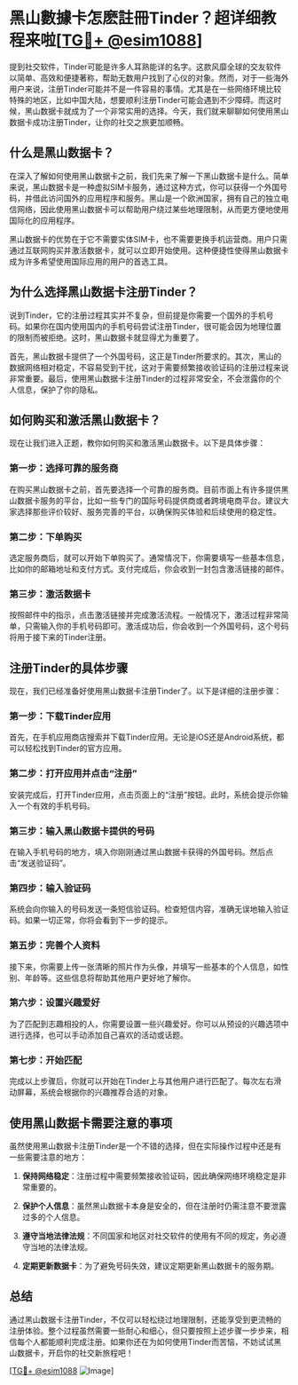 # 黑山數據卡怎麽註冊Tinder？超详细教程来啦[[TG💪+ @esim1088](https://t.me/s/esim1088)]

提到社交软件，Tinder可能是许多人耳熟能详的名字。这款风靡全球的交友软件以简单、高效和便捷著称，帮助无数用户找到了心仪的对象。然而，对于一些海外用户来说，注册Tinder可能并不是一件容易的事情。尤其是在一些网络环境比较特殊的地区，比如中国大陆，想要顺利注册Tinder可能会遇到不少障碍。而这时候，黑山数据卡就成为了一个非常实用的选择。今天，我们就来聊聊如何使用黑山数据卡成功注册Tinder，让你的社交之旅更加顺畅。

## 什么是黑山数据卡？

在深入了解如何使用黑山数据卡之前，我们先来了解一下黑山数据卡是什么。简单来说，黑山数据卡是一种虚拟SIM卡服务，通过这种方式，你可以获得一个外国号码，并借此访问国外的应用程序和服务。黑山是一个欧洲国家，拥有自己的独立电信网络，因此使用黑山数据卡可以帮助用户绕过某些地理限制，从而更方便地使用国际化的应用程序。

黑山数据卡的优势在于它不需要实体SIM卡，也不需要更换手机运营商。用户只需通过互联网购买并激活数据卡，就可以立即开始使用。这种便捷性使得黑山数据卡成为许多希望使用国际应用的用户的首选工具。

## 为什么选择黑山数据卡注册Tinder？

说到Tinder，它的注册过程其实并不复杂，但前提是你需要一个国外的手机号码。如果你在国内使用国内的手机号码尝试注册Tinder，很可能会因为地理位置的限制而被拒绝。这时，黑山数据卡就显得尤为重要了。

首先，黑山数据卡提供了一个外国号码，这正是Tinder所要求的。其次，黑山的数据网络相对稳定，不容易受到干扰，这对于需要频繁接收验证码的注册过程来说非常重要。最后，使用黑山数据卡注册Tinder的过程非常安全，不会泄露你的个人信息，保护了你的隐私。

## 如何购买和激活黑山数据卡？

现在让我们进入正题，教你如何购买和激活黑山数据卡。以下是具体步骤：

### 第一步：选择可靠的服务商

在购买黑山数据卡之前，首先要选择一个可靠的服务商。目前市面上有许多提供黑山数据卡服务的平台，比如一些专门的国际号码提供商或者跨境电商平台。建议大家选择那些评价较好、服务完善的平台，以确保购买体验和后续使用的稳定性。

### 第二步：下单购买

选定服务商后，就可以开始下单购买了。通常情况下，你需要填写一些基本信息，比如你的邮箱地址和支付方式。支付完成后，你会收到一封包含激活链接的邮件。

### 第三步：激活数据卡

按照邮件中的指示，点击激活链接并完成激活流程。一般情况下，激活过程非常简单，只需输入你的手机号码即可。激活成功后，你会收到一个外国号码，这个号码将用于接下来的Tinder注册。

## 注册Tinder的具体步骤

现在，我们已经准备好使用黑山数据卡注册Tinder了。以下是详细的注册步骤：

### 第一步：下载Tinder应用

首先，在手机应用商店搜索并下载Tinder应用。无论是iOS还是Android系统，都可以轻松找到Tinder的官方应用。

### 第二步：打开应用并点击“注册”

安装完成后，打开Tinder应用，点击页面上的“注册”按钮。此时，系统会提示你输入一个有效的手机号码。

### 第三步：输入黑山数据卡提供的号码

在输入手机号码的地方，填入你刚刚通过黑山数据卡获得的外国号码。然后点击“发送验证码”。

### 第四步：输入验证码

系统会向你输入的号码发送一条短信验证码。检查短信内容，准确无误地输入验证码。如果一切正常，你将会看到下一步的提示。

### 第五步：完善个人资料

接下来，你需要上传一张清晰的照片作为头像，并填写一些基本的个人信息，如性别、年龄等。这些信息将帮助其他用户更好地了解你。

### 第六步：设置兴趣爱好

为了匹配到志趣相投的人，你需要设置一些兴趣爱好。你可以从预设的兴趣选项中进行选择，也可以手动添加自己喜欢的活动或话题。

### 第七步：开始匹配

完成以上步骤后，你就可以开始在Tinder上与其他用户进行匹配了。每次左右滑动屏幕，系统会根据你的兴趣推荐合适的对象。

## 使用黑山数据卡需要注意的事项

虽然使用黑山数据卡注册Tinder是一个不错的选择，但在实际操作过程中还是有一些需要注意的地方：

1. **保持网络稳定**：注册过程中需要频繁接收验证码，因此确保网络环境稳定是非常重要的。
   
2. **保护个人信息**：虽然黑山数据卡本身是安全的，但在注册时仍需注意不要泄露过多的个人信息。

3. **遵守当地法律法规**：不同国家和地区对社交软件的使用有不同的规定，务必遵守当地的法律法规。

4. **定期更新数据卡**：为了避免号码失效，建议定期更新黑山数据卡的服务期。

## 总结

通过黑山数据卡注册Tinder，不仅可以轻松绕过地理限制，还能享受到更流畅的注册体验。整个过程虽然需要一些耐心和细心，但只要按照上述步骤一步步来，相信每个人都能顺利完成注册。如果你还在为如何使用Tinder而苦恼，不妨试试黑山数据卡，开启你的社交新旅程吧！

[[TG💪+ @esim1088](https://t.me/s/esim1088) ![Image](https://i.postimg.cc/4NQfJmqS/Snipaste-2025-05-13-00-14-12.png)]